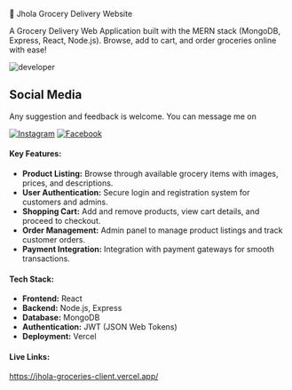 

🛒 Jhola Grocery Delivery Website

A Grocery Delivery Web Application built with the MERN stack (MongoDB, Express, React, Node.js). Browse, add to cart, and order groceries online with ease!


![developer](https://img.shields.io/badge/Developed%20By%20%3A-Dipak%20Bohara-red)

## Social Media
Any suggestion and feedback is welcome. You can message me on 

[![Instagram](https://img.shields.io/badge/Instagram-E4405F?style=for-the-badge&logo=instagram&logoColor=white)](https://www.instagram.com/dipak.bohara03/)
[![Facebook](https://img.shields.io/badge/Facebook-1877F2?style=for-the-badge&logo=facebook&logoColor=white)](https://www.facebook.com/dipakbohara006)

#### **Key Features:**

* **Product Listing:** Browse through available grocery items with images, prices, and descriptions.
* **User Authentication:** Secure login and registration system for customers and admins.
* **Shopping Cart:** Add and remove products, view cart details, and proceed to checkout.
* **Order Management:** Admin panel to manage product listings and track customer orders.
* **Payment Integration:** Integration with payment gateways for smooth transactions.

#### **Tech Stack:**

* **Frontend:** React
* **Backend:** Node.js, Express
* **Database:** MongoDB
* **Authentication:** JWT (JSON Web Tokens)
* **Deployment:** Vercel

#### **Live Links:**
https://jhola-groceries-client.vercel.app/


